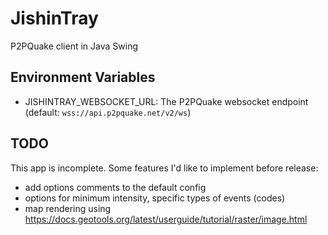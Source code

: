 # JishinTray

P2PQuake client in Java Swing

## Environment Variables

- JISHINTRAY_WEBSOCKET_URL: The P2PQuake websocket endpoint (default: `wss://api.p2pquake.net/v2/ws`)

## TODO

This app is incomplete. Some features I'd like to implement before release:

- add options comments to the default config
- options for minimum intensity, specific types of events (codes)
- map rendering using https://docs.geotools.org/latest/userguide/tutorial/raster/image.html
